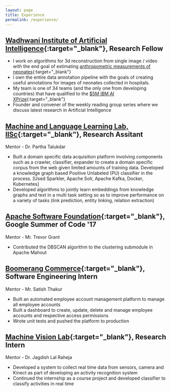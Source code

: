 ```yaml
---
layout: page
title: Experience
permalink: /experience/
---
```


## [Wadhwani Institute of Artificial Intelligence]{:target="_blank"}, Research Fellow

- I work on algorithms for 3d reconstruction from single image / video with the end goal of estimating [anthropometric measurements of neonates]{:target="_blank"}
- I own the entire data annotation pipeline with the goals of creating useful annotations for images of neonates collected in hospitals.
- My team is one of 34 teams (and the only one from developing countries) that have qualified to the [$5M IBM AI XPrize]{:target="_blank"}
- Founder and convener of the weekly reading group series where we discuss latest research in Artificial Intelligence 

## [Machine and Language Learning Lab, IISc]{:target="_blank"}, Research Assitant
Mentor - Dr. Partha Talukdar

- Built a domain specific data acquisition platform involving components such as a crawler, classifier, expander to create a domain specific corpus from the web given limited amounts of training data. Developed a knowledge graph based Positive Unlabeled (PU) classifier in the process. [Used Sparkler, Apache Solr, Apache Kafka, Docker, Kubernetes]
- Developed algorithms to jointly learn embeddings from knowledge graphs and text in a multi task setting so as to improve performance on a variety of tasks (link prediction, entity linking, relation extraction)


## [Apache Software Foundation]{:target="_blank"}, Google Summer of Code '17
Mentor - Mr. Trevor Grant

- Contributed the DBSCAN algorithm to the clustering submodule in Apache Mahout

## [Boomerang Commerce]{:target="_blank"}, Software Engineering Intern
Mentor - Mr. Satish Thakur

- Built an automated employee account management platform to manage all employee accounts
- Built a dashboard to create, update, delete and manage employee accounts and respective access permissions
- Wrote unit tests and pushed the platform to production

## [Machine Vision Lab]{:target="_blank"}, Research Intern
Mentor - Dr. Jagdish Lal Raheja
- Developed a system to collect real time data from sensors, camera and Kinect as part of developing an activity recognition system
- Continued the internship as a course project and developed classifier to classify activities in real time

[Read this]: http://talukdar.net/papers/NELL_aaai15.pdf
[Wadhwani Institute of Artificial Intelligence]: https://www.wadhwaniai.org
[Wadhwani AI]: https://www.wadhwaniai.org

[Boomerang Commerce]: https://www.boomerangcommerce.com/
[Machine and Language Learning Lab, IISc]: https://malllabiisc.github.io/
[Apache Software Foundation]: https://www.apache.org/
[Machine Vision Lab]: http://www.ceeri.res.in/profiles/j-l-raheja/
[$5M IBM AI XPrize]: https://www.xprize.org/articles/four-teams-enter-ai-xprize-in-last-wildcard-round
[anthropometric measurements of neonates]: https://www.wadhwaniai.org/work/maternal-newborn-child-health/